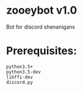 # zooeybot v1.0
Bot for discord shenanigans 

# Prerequisites:
```
python3.5+
python3.5-dev
libffi-dev
discord.py
```
